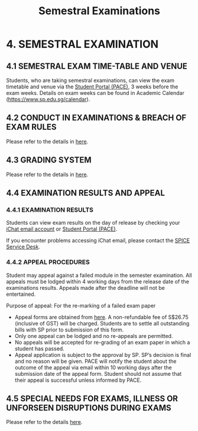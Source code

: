 ﻿---
title: Semestral Examinations
--- 

# 4. SEMESTRAL EXAMINATION

## 4.1 SEMESTRAL EXAM TIME-TABLE AND VENUE

Students, who are taking semestral examinations, can view the exam timetable and venue via the [Student Portal (PACE)](https://mycems.sp.edu.sg), 3 weeks before the exam weeks. Details on exam weeks can be found in Academic Calendar (<https://www.sp.edu.sg/calendar>).

## 4.2 CONDUCT IN EXAMINATIONS & BREACH OF EXAM RULES

Please refer to the details in [here](https://www.sp.edu.sg/sp/student-services/osc-overview/student-handbook/conduct-in-examinations-breach-of-exam-rules).

## 4.3 GRADING SYSTEM

Please refer to the details in [here](https://www.sp.edu.sg/sp/student-services/osc-overview/student-handbook/grading-system).

## 4.4 EXAMINATION RESULTS AND APPEAL

### 4.4.1 EXAMINATION RESULTS

Students can view exam results on the day of release by checking your [iChat email account](http://www.outlook.com/ichat.sp.edu.sg) or [Student Portal (PACE)](https://mycems.sp.edu.sg).

If you encounter problems accessing iChat email, please contact the [SPICE Service Desk](https://www.sp.edu.sg/sp/student-services/it-services/it-support/support).

### 4.4.2 APPEAL PROCEDURES

Student may appeal against a failed module in the semester examination. All appeals must be lodged within 4 working days from the release date of the examinations results. Appeals made after the deadline will not be entertained.

Purpose of appeal: For the re-marking of a failed exam paper

- Appeal forms are obtained from [here](https://www.sp.edu.sg/docs/default-source/pace-files/126-pace-frm-126(e)-04-appeal-against-failed-semester-results-(ptdppostdip)-rev-4-0.pdf). A non-refundable fee of S$26.75 (inclusive of GST) will be charged. Students are to settle all outstanding bills with SP prior to submission of this form.
- Only one appeal can be lodged and no re-appeals are permitted.
- No appeals will be accepted for re-grading of an exam paper in which a student has passed.
- Appeal application is subject to the approval by SP. SP’s decision is final and no reason will be given. PACE will notify the student about the outcome of the appeal via email within 10 working days after the submission date of the appeal form. Student should not assume that their appeal is successful unless informed by PACE.

## 4.5 SPECIAL NEEDS FOR EXAMS, ILLNESS OR UNFORSEEN DISRUPTIONS DURING EXAMS

Please refer to the details [here](https://www.sp.edu.sg/sp/student-services/osc-overview/student-handbook/special-needs-for-exams-illness-or-unforseen-disruptions-during-exams). 

